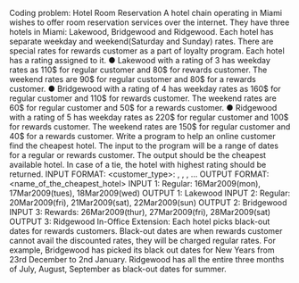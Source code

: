 Coding problem: Hotel Room Reservation
A hotel chain operating in Miami wishes to offer room reservation services over the internet.
They have three hotels in Miami: Lakewood, Bridgewood and Ridgewood. Each hotel has
separate weekday and weekend(Saturday and Sunday) rates. There are special rates for
rewards customer as a part of loyalty program. Each hotel has a rating assigned to it.
● Lakewood with a rating of 3 has weekday rates as 110$ for regular customer and 80$
for rewards customer. The weekend rates are 90$ for regular customer and 80$ for a
rewards customer.
● Bridgewood with a rating of 4 has weekday rates as 160$ for regular customer and 110$
for rewards customer. The weekend rates are 60$ for regular customer and 50$ for a
rewards customer.
● Ridgewood with a rating of 5 has weekday rates as 220$ for regular customer and 100$
for rewards customer. The weekend rates are 150$ for regular customer and 40$ for a
rewards customer.
Write a program to help an online customer find the cheapest hotel.
The input to the program will be a range of dates for a regular or rewards customer. The output
should be the cheapest available hotel. In case of a tie, the hotel with highest rating should be
returned.
INPUT FORMAT:
<customer_type>: <date1>, <date2>, <date3>, ...
OUTPUT FORMAT:
<name_of_the_cheapest_hotel>
INPUT 1:
Regular: 16Mar2009(mon), 17Mar2009(tues), 18Mar2009(wed)
OUTPUT 1:
Lakewood
INPUT 2:
Regular: 20Mar2009(fri), 21Mar2009(sat), 22Mar2009(sun)
OUTPUT 2:
Bridgewood
INPUT 3:
Rewards: 26Mar2009(thur), 27Mar2009(fri), 28Mar2009(sat)
OUTPUT 3:
Ridgewood
In-Office Extension:
Each hotel picks black-out dates for rewards customers. Black-out dates are when rewards
customer cannot avail the discounted rates, they will be charged regular rates. For example,
Bridgewood has picked its black out dates for New Years from 23rd December to 2nd January.
Ridgewood has all the entire three months of July, August, September as black-out dates for
summer.